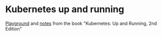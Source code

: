 # Kubernetes up and running

[Playground](playground/) and [notes](NOTES.md) from the book "Kubernetes: Up and Running, 2nd Edition"
